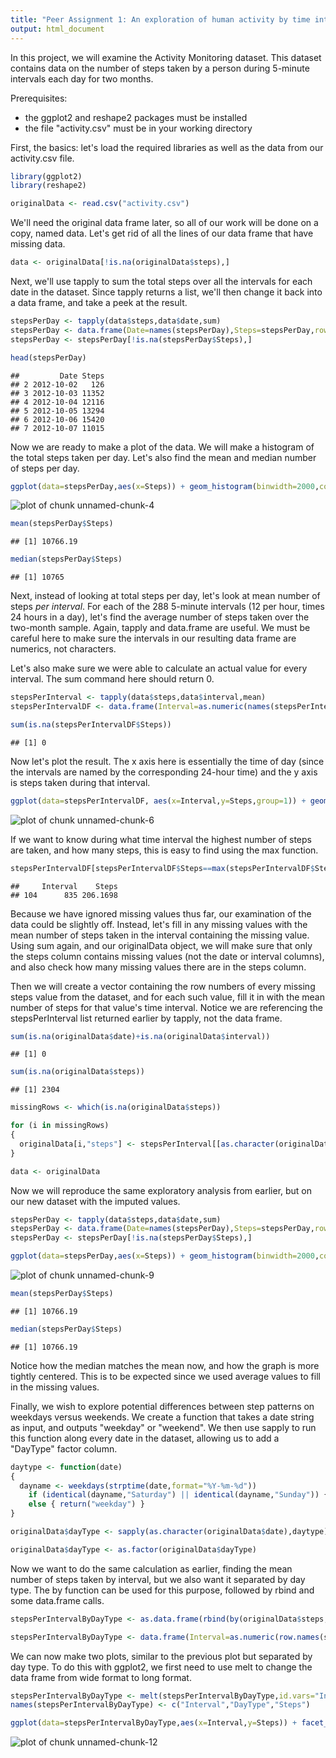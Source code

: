 ```yaml
---
title: "Peer Assignment 1: An exploration of human activity by time interval and day type"
output: html_document
---
```


In this project, we will examine the Activity Monitoring dataset. This dataset contains data on the number of steps taken by a person during 5-minute intervals each day for two months.

Prerequisites:

- the ggplot2 and reshape2 packages must be installed
- the file "activity.csv" must be in your working directory

First, the basics: let's load the required libraries as well as the data from our activity.csv file.


```r
library(ggplot2)
library(reshape2)

originalData <- read.csv("activity.csv")
```

We'll need the original data frame later, so all of our work will be done on a copy, named data. Let's get rid of all the lines of our data frame that have missing data.


```r
data <- originalData[!is.na(originalData$steps),]
```

Next, we'll use tapply to sum the total steps over all the intervals for each date in the dataset. Since tapply returns a list, we'll then change it back into a data frame, and take a peek at the result.


```r
stepsPerDay <- tapply(data$steps,data$date,sum)
stepsPerDay <- data.frame(Date=names(stepsPerDay),Steps=stepsPerDay,row.names=NULL)
stepsPerDay <- stepsPerDay[!is.na(stepsPerDay$Steps),]

head(stepsPerDay)
```

```
##         Date Steps
## 2 2012-10-02   126
## 3 2012-10-03 11352
## 4 2012-10-04 12116
## 5 2012-10-05 13294
## 6 2012-10-06 15420
## 7 2012-10-07 11015
```

Now we are ready to make a plot of the data. We will make a histogram of the total steps taken per day. Let's also find the mean and median number of steps per day.


```r
ggplot(data=stepsPerDay,aes(x=Steps)) + geom_histogram(binwidth=2000,color="black",fill="lightblue") + ggtitle("Steps Taken Per Day") + ylab("Frequency (# of Days)")
```

![plot of chunk unnamed-chunk-4](figure/unnamed-chunk-4-1.png) 

```r
mean(stepsPerDay$Steps)
```

```
## [1] 10766.19
```

```r
median(stepsPerDay$Steps)
```

```
## [1] 10765
```

Next, instead of looking at total steps per day, let's look at mean number of steps *per interval*. For each of the 288 5-minute intervals (12 per hour, times 24 hours in a day), let's find the average number of steps taken over the two-month sample. Again, tapply and data.frame are useful. We must be careful here to make sure the intervals in our resulting data frame are numerics, not characters.

Let's also make sure we were able to calculate an actual value for every interval. The sum command here should return 0.


```r
stepsPerInterval <- tapply(data$steps,data$interval,mean)
stepsPerIntervalDF <- data.frame(Interval=as.numeric(names(stepsPerInterval)),Steps=stepsPerInterval,row.names=NULL)

sum(is.na(stepsPerIntervalDF$Steps))
```

```
## [1] 0
```

Now let's plot the result. The x axis here is essentially the time of day (since the intervals are named by the corresponding 24-hour time) and the y axis is steps taken during that interval.


```r
ggplot(data=stepsPerIntervalDF, aes(x=Interval,y=Steps,group=1)) + geom_point(color="blue",size=1) + geom_line(color="blue") + ggtitle("Average Steps By 5-Minute Interval")
```

![plot of chunk unnamed-chunk-6](figure/unnamed-chunk-6-1.png) 

If we want to know during what time interval the highest number of steps are taken, and how many steps, this is easy to find using the max function.


```r
stepsPerIntervalDF[stepsPerIntervalDF$Steps==max(stepsPerIntervalDF$Steps),]
```

```
##     Interval    Steps
## 104      835 206.1698
```

Because we have ignored missing values thus far, our examination of the data could be slightly off. Instead, let's fill in any missing values with the mean number of steps taken in the interval containing the missing value. Using sum again, and our originalData object, we will make sure that only the steps column contains missing values (not the date or interval columns), and also check how many missing values there are in the steps column.

Then we will create a vector containing the row numbers of every missing steps value from the dataset, and for each such value, fill it in with the mean number of steps for that value's time interval. Notice we are referencing the stepsPerInterval list returned earlier by tapply, not the data frame.


```r
sum(is.na(originalData$date)+is.na(originalData$interval))
```

```
## [1] 0
```

```r
sum(is.na(originalData$steps))
```

```
## [1] 2304
```

```r
missingRows <- which(is.na(originalData$steps))

for (i in missingRows)
{
  originalData[i,"steps"] <- stepsPerInterval[[as.character(originalData[i,"interval"])]]
}

data <- originalData
```

Now we will reproduce the same exploratory analysis from earlier, but on our new dataset with the imputed values.


```r
stepsPerDay <- tapply(data$steps,data$date,sum)
stepsPerDay <- data.frame(Date=names(stepsPerDay),Steps=stepsPerDay,row.names=NULL)
stepsPerDay <- stepsPerDay[!is.na(stepsPerDay$Steps),]

ggplot(data=stepsPerDay,aes(x=Steps)) + geom_histogram(binwidth=2000,color="black",fill="lightblue") + ggtitle("Steps Taken Per Day") + ylab("Frequency (# of Days)")
```

![plot of chunk unnamed-chunk-9](figure/unnamed-chunk-9-1.png) 

```r
mean(stepsPerDay$Steps)
```

```
## [1] 10766.19
```

```r
median(stepsPerDay$Steps)
```

```
## [1] 10766.19
```

Notice how the median matches the mean now, and how the graph is more tightly centered. This is to be expected since we used average values to fill in the missing values.

Finally, we wish to explore potential differences between step patterns on weekdays versus weekends. We create a function that takes a date string as input, and outputs "weekday" or "weekend". We then use sapply to run this function along every date in the dataset, allowing us to add a "DayType" factor column.


```r
daytype <- function(date)
{
  dayname <- weekdays(strptime(date,format="%Y-%m-%d"))
	if (identical(dayname,"Saturday") || identical(dayname,"Sunday")) { return("weekend") }
	else { return("weekday") }
}

originalData$dayType <- sapply(as.character(originalData$date),daytype)

originalData$dayType <- as.factor(originalData$dayType)
```

Now we want to do the same calculation as earlier, finding the mean number of steps taken by interval, but we also want it separated by day type. The by function can be used for this purpose, followed by rbind and some data.frame calls.


```r
stepsPerIntervalByDayType <- as.data.frame(rbind(by(originalData$steps,originalData[,c("interval","dayType")],mean)))

stepsPerIntervalByDayType <- data.frame(Interval=as.numeric(row.names(stepsPerIntervalByDayType)),weekday= stepsPerIntervalByDayType$weekday,weekend=stepsPerIntervalByDayType$weekend)
```

We can now make two plots, similar to the previous plot but separated by day type. To do this with ggplot2, we first need to use melt to change the data frame from wide format to long format.


```r
stepsPerIntervalByDayType <- melt(stepsPerIntervalByDayType,id.vars="Interval")
names(stepsPerIntervalByDayType) <- c("Interval","DayType","Steps")

ggplot(data=stepsPerIntervalByDayType,aes(x=Interval,y=Steps)) + facet_grid(DayType ~ .) + geom_line(color="blue") + ggtitle("Average Steps By Interval and Day Type")
```

![plot of chunk unnamed-chunk-12](figure/unnamed-chunk-12-1.png) 
